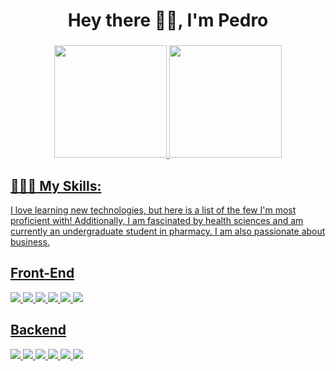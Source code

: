 <h1 align="center">Hey there 👋🏻, I'm Pedro</h1>
<h3 align="center"></h3>

<div align="center">
  <a href="https://github.com/ppmferreira" />
  <img height="180em" src="https://github-readme-stats.vercel.app/api?username=ppmferreira&show_icons=true&theme=dracula&include_all_commits=true&count_private=true"/>
  <img height="180em" src="https://github-readme-stats.vercel.app/api/top-langs/?username=ppmferreira&layout=compact&langs_count=7&theme=dracula"/>
</div>
<div style="display: inline_block">
  <h2>👨🏽‍💻 My Skills:</h2>
  <p>I love learning new technologies, but here is a list of the few I'm most proficient with! Additionally, I am fascinated by health sciences and am currently an undergraduate student in pharmacy. I am also passionate about business. </p>
</div>


## Front-End  
![](https://img.shields.io/badge/React-20232A?style=for-the-badge&logo=python&logoColor=61DAFB)
![](https://img.shields.io/badge/Next.js-000000?style=for-the-badge&logo=nextdotjs&logoColor=FFFFFF)
![](https://img.shields.io/badge/TypeScript-007ACC?style=for-the-badge&logo=typescript&logoColor=white)
![](https://img.shields.io/badge/JavaScript-ffca12?style=for-the-badge&logo=javascript&logoColor=black)
![](https://img.shields.io/badge/Tailwind_CSS-38B2AC?style=for-the-badge&logo=tailwind-css&logoColor=white)
![](https://img.shields.io/badge/CSS3-1572B6?style=for-the-badge&logo=css3&logoColor=white)<br/>
<!--
## Mobile
![](https://img.shields.io/badge/React_Native-20232A?style=for-the-badge&logo=react&logoColor=61DAFB)
![](https://img.shields.io/badge/Expo-000000?style=for-the-badge&logo=expo&logoColor=FFFFFF)
-->
## Backend
![](https://img.shields.io/badge/Node.js-339933?style=for-the-badge&logo=nodedotjs&logoColor=white)
![](https://img.shields.io/badge/Express.js-000000?style=for-the-badge&logo=express&logoColor=white)
![](https://img.shields.io/badge/MongoDB-4EA94B?style=for-the-badge&logo=mongodb&logoColor=white)
![](https://img.shields.io/badge/MySQL-007ACC?style=for-the-badge&logo=mysql&logoColor=white)
![](https://img.shields.io/badge/postgres-%23316192.svg?style=for-the-badge&logo=postgresql&logoColor=white)
![](https://img.shields.io/badge/Python-ffca12?style=for-the-badge&logo=Python&logoColor=black)
